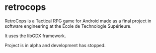 # retrocops
RetroCops is a Tactical RPG game for Android made as a final project in software engineering at the École de Technologie Supérieure.

It uses the libGDX framework.

Project is in alpha and development has stopped.


